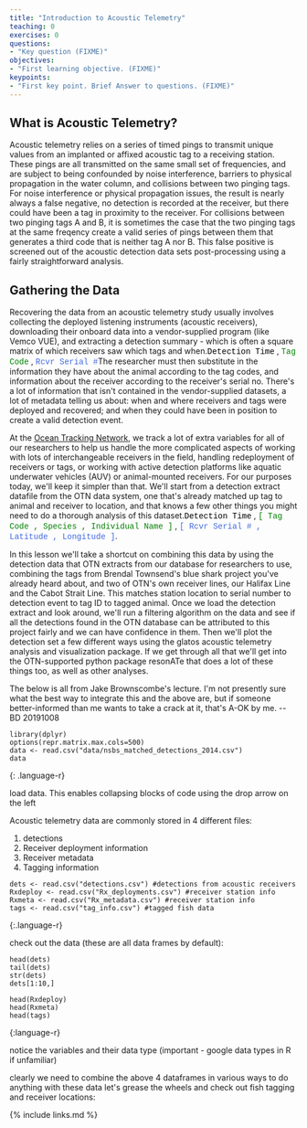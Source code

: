 ```yaml
---
title: "Introduction to Acoustic Telemetry"
teaching: 0
exercises: 0
questions:
- "Key question (FIXME)"
objectives:
- "First learning objective. (FIXME)"
keypoints:
- "First key point. Brief Answer to questions. (FIXME)"
---
```


## What is Acoustic Telemetry?

Acoustic telemetry relies on a series of timed pings to transmit unique values from an implanted or affixed acoustic tag to a receiving station. These pings are all transmitted on the same small set of frequencies, and are subject to being confounded by noise interference, barriers to physical propagation in the water column, and collisions between two pinging tags. For noise interference or physical propagation issues, the result is nearly always a false negative, no detection is recorded at the receiver, but there could have been a tag in proximity to the receiver. For collisions between two pinging tags A and B, it is sometimes the case that the two pinging tags at the same freqency create a valid series of pings between them that generates a third code that is neither tag A nor B. This false positive is screened out of the acoustic detection data sets post-processing using a fairly straightforward analysis.

## Gathering the Data

Recovering the data from an acoustic telemetry study usually involves collecting the deployed listening instruments (acoustic receivers), downloading their onboard data into a vendor-supplied program (like Vemco VUE), and extracting a detection summary - which is often a square matrix of which receivers saw which tags and when.<span style='color:black;font-family:Courier'>Detection Time</span>  ,  <span style='color:green;font-family:Courier'>Tag Code</span>  ,  <span style='color:royalblue;font-family:Courier'>Rcvr Serial #</span>The researcher must then substitute in the information they have about the animal according to the tag codes, and information about the receiver according to the receiver's serial no. There's a lot of information that isn't contained in the vendor-supplied datasets, a lot of metadata telling us about:
when and where receivers and tags were deployed and recovered; and
when they could have been in position to create a valid detection event.

At the <a href="http://oceantrackingnetwork.org"> Ocean Tracking Network</a>, we track a lot of extra variables for all of our researchers to help us handle the more complicated aspects of working with lots of interchangeable receivers in the field, handling redeployment of receivers or tags, or working with active detection platforms like aquatic underwater vehicles (AUV) or animal-mounted receivers. For our purposes today, we'll keep it simpler than that. We'll start from a detection extract datafile from the OTN data system, one that's already matched up tag to animal and receiver to location, and that knows a few other things you might need to do a thorough analysis of this dataset.<span style='color:black;font-family:Courier'>Detection Time</span> ,  <span style='color:green;font-family:Courier'> [ Tag Code  , Species  ,  Individual Name ]</span>  ,  <span style='color:royalblue;font-family:Courier'> [ Rcvr Serial #  ,   Latitude   ,  Longitude ]</span>.

In this lesson we'll take a shortcut on combining this data by using the detection data that OTN extracts from our database for researchers to use, combining the tags from Brendal Townsend's blue shark project you've already heard about, and two of OTN's own receiver lines, our Halifax Line and the Cabot Strait Line. This matches station location to serial number to detection event to tag ID to tagged animal. Once we load the detection extract and look around, we'll run a filtering algorithm on the data and see if all the detections found in the OTN database can be attributed to this project fairly and we can have confidence in them. Then we'll plot the detection set a few different ways using the glatos acoustic telemetry analysis and visualization package. If we get through all that we'll get into the OTN-supported python package resonATe that does a lot of these things too, as well as other analyses.

The below is all from Jake Brownscombe's lecture. I'm not presently sure what the best way to integrate this and the above are, but if someone better-informed than me wants to take a crack at it, that's A-OK by me.
-- BD 20191008
~~~
library(dplyr)
options(repr.matrix.max.cols=500)
data <- read.csv("data/nsbs_matched_detections_2014.csv")
data
~~~
{: .language-r}

load data.
This enables collapsing blocks of code using the drop arrow on the left

Acoustic telemetry data are commonly stored in 4 different files:
1. detections
2. Receiver deployment information
3. Receiver metadata
4. Tagging information

~~~
dets <- read.csv("detections.csv") #detections from acoustic receivers
Rxdeploy <- read.csv("Rx_deployments.csv") #receiver station info
Rxmeta <- read.csv("Rx_metadata.csv") #receiver station info
tags <- read.csv("tag_info.csv") #tagged fish data
~~~
{:.language-r}

check out the data (these are all data frames by default):

~~~
head(dets)
tail(dets)
str(dets)
dets[1:10,]

head(Rxdeploy)
head(Rxmeta)
head(tags)
~~~
{:language-r}


notice the variables and their data type (important - google data types in R if unfamiliar)

clearly we need to combine the above 4 dataframes in various ways to do anything with these data
let's grease the wheels and check out fish tagging and receiver locations:

{% include links.md %}
